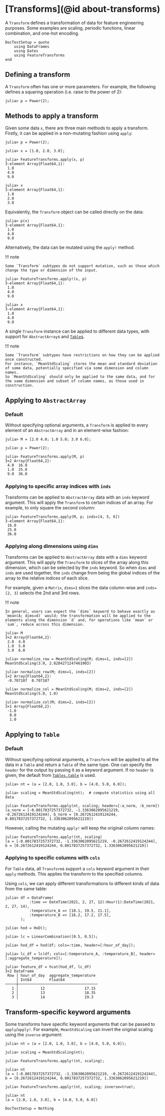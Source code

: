 # [Transforms](@id about-transforms)

A `Transform` defines a transformation of data for feature engineering purposes.
Some examples are scaling, periodic functions, linear combination, and one-hot encoding.

```@meta
DocTestSetup = quote
    using DataFrames
    using Dates
    using FeatureTransforms
end
```

## Defining a transform

A `Transform` often has one or more parameters.
For example, the following defines a squaring operation (i.e. raise to the power of 2):

```julia-repl
julia> p = Power(2);
```

## Methods to apply a transform

Given some data `x`, there are three main methods to apply a transform.
Firstly, it can be applied in a non-mutating fashion using `apply`:

```jldoctest transforms
julia> p = Power(2);

julia> x = [1.0, 2.0, 3.0];

julia> FeatureTransforms.apply(x, p)
3-element Array{Float64,1}:
 1.0
 4.0
 9.0

julia> x
3-element Array{Float64,1}:
 1.0
 2.0
 3.0
```

Equivalently, the `Transform` object can be called directly on the data:

```jldoctest transforms
julia> p(x)
3-element Array{Float64,1}:
 1.0
 4.0
 9.0
```

Alternatively, the data can be mutated using the `apply!` method.

!!! note

    Some `Transform` subtypes do not support mutation, such as those which change the type or dimension of the input.

```jldoctest transforms
julia> FeatureTransforms.apply!(x, p)
3-element Array{Float64,1}:
 1.0
 4.0
 9.0

julia> x
3-element Array{Float64,1}:
 1.0
 4.0
 9.0
```

A single `Transform` instance can be applied to different data types, with support for `AbstractArray`s and [`Table`s](https://github.com/JuliaData/Tables.jl).

!!! note

    Some `Transform` subtypes have restrictions on how they can be applied once constructed.
    For instance, `MeanStdScaling` stores the mean and standard deviation of some data, potentially specified via some dimension and column names.
    So `MeanStdScaling` should only be applied to the same data, and for the same dimension and subset of column names, as those used in construction.

## Applying to `AbstractArray`

### Default

Without specifying optional arguments, a `Transform` is applied to every element of an `AbstractArray` and in an element-wise fashion:

```jldoctest transforms
julia> M = [2.0 4.0; 1.0 5.0; 3.0 6.0];

julia> p = Power(2);

julia> FeatureTransforms.apply(M, p)
3×2 Array{Float64,2}:
 4.0  16.0
 1.0  25.0
 9.0  36.0
```

### Applying to specific array indices with `inds`

Transforms can be applied to `AbstractArray` data with an `inds` keyword argument.
This will apply the `Transform` to certain indices of an array.
For example, to only square the second column:

```jldoctest transforms
julia> FeatureTransforms.apply(M, p; inds=[4, 5, 6])
3-element Array{Float64,1}:
 16.0
 25.0
 36.0
```

### Applying along dimensions using `dims`

Transforms can be applied to `AbstractArray` data with a `dims` keyword argument.
This will apply the `Transform` to slices of the array along this dimension, which can be selected by the `inds` keyword.
So when `dims` and `inds` are used together, the `inds` change from being the global indices of the array to the relative indices of each slice.

For example, given a `Matrix`, `dims=1` slices the data column-wise and `inds=[2, 3]` selects the 2nd and 3rd rows.

!!! note

    In general, users can expect the `dims` keyword to behave exactly as `mean(A; dims=d)` would; the transformation will be applied to the elements along the dimension `d` and, for operations like `mean` or `sum`, reduce across this dimension.

```jldoctest transforms
julia> M
3×2 Array{Float64,2}:
 2.0  4.0
 1.0  5.0
 3.0  6.0

julia> normalize_row = MeanStdScaling(M; dims=1, inds=[2])
MeanStdScaling(3.0, 2.8284271247461903)

julia> normalize_row(M; dims=1, inds=[2])
1×2 Array{Float64,2}:
 -0.707107  0.707107

julia> normalize_col = MeanStdScaling(M; dims=2, inds=[2])
MeanStdScaling(5.0, 1.0)

julia> normalize_col(M; dims=2, inds=[2])
3×1 Array{Float64,2}:
 -1.0
  0.0
  1.0

```

## Applying to `Table`

### Default

Without specifying optional arguments, a `Transform` will be applied to all the data in a `Table` and return a `Table` of the same type.
One can specify the `header` for the output by passing it as a keyword argument.
If no `header` is given, the default from [`Tables.table`](https://tables.juliadata.org/stable/#Tables.table) is used.
```jldoctest transforms
julia> nt = (a = [2.0, 1.0, 3.0], b = [4.0, 5.0, 6.0]);

julia> scaling = MeanStdScaling(nt);  # compute statistics using all data

julia> FeatureTransforms.apply(nt, scaling; header=[:a_norm, :b_norm])
(a_norm = [-0.8017837257372732, -1.3363062095621219, -0.2672612419124244], b_norm = [0.2672612419124244, 0.8017837257372732, 1.3363062095621219])
```

However, calling the mutating `apply!` will keep the original column names:
```jldoctest transforms
julia> FeatureTransforms.apply!(nt, scaling)
(a = [-0.8017837257372732, -1.3363062095621219, -0.2672612419124244], b = [0.2672612419124244, 0.8017837257372732, 1.3363062095621219])
```

### Applying to specific columns with `cols`

For `Table` data, all `Transform`s support a `cols` keyword argument in their `apply` methods.
This applies the transform to the specified columns.

Using `cols`, we can apply different transformations to different kinds of data from the same table:

```jldoctest transforms
julia> df = DataFrame(
           :time => DateTime(2021, 2, 27, 12):Hour(1):DateTime(2021, 2, 27, 14),
           :temperature_A => [18.1, 19.5, 21.1],
           :temperature_B => [16.2, 17.2, 17.5],
       );

julia> hod = HoD();

julia> lc = LinearCombination([0.5, 0.5]);

julia> hod_df = hod(df; cols=:time, header=[:hour_of_day]);

julia> lc_df = lc(df; cols=[:temperature_A, :temperature_B], header=[:aggregate_temperature]);

julia> feature_df = hcat(hod_df, lc_df)
3×2 DataFrame
 Row │ hour_of_day  aggregate_temperature 
     │ Int64        Float64               
─────┼────────────────────────────────────
   1 │          12                  17.15
   2 │          13                  18.35
   3 │          14                  19.3
```

## Transform-specific keyword arguments

Some transforms have specific keyword arguments that can be passed to `apply`/`apply!`.
For example, `MeanStdScaling` can invert the original scaling using the `inverse` argument:

```jldoctest transforms
julia> nt = (a = [2.0, 1.0, 3.0], b = [4.0, 5.0, 6.0]);

julia> scaling = MeanStdScaling(nt);

julia> FeatureTransforms.apply!(nt, scaling);

julia> nt
(a = [-0.8017837257372732, -1.3363062095621219, -0.2672612419124244], b = [0.2672612419124244, 0.8017837257372732, 1.3363062095621219])

julia> FeatureTransforms.apply!(nt, scaling; inverse=true);

julia> nt
(a = [2.0, 1.0, 3.0], b = [4.0, 5.0, 6.0])
```

```@meta
DocTestSetup = Nothing
```
